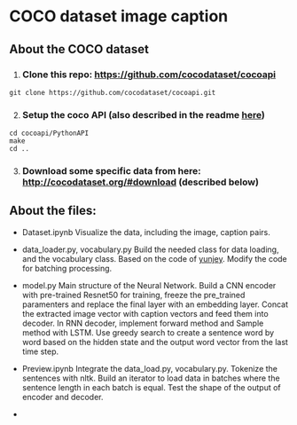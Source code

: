 # COCO dataset image caption

## About the COCO dataset

1. ### Clone this repo: https://github.com/cocodataset/cocoapi  
```
git clone https://github.com/cocodataset/cocoapi.git  
```

2. ### Setup the coco API (also described in the readme [here](https://github.com/cocodataset/cocoapi)) 
```
cd cocoapi/PythonAPI  
make  
cd ..
```

3. ### Download some specific data from here: http://cocodataset.org/#download (described below)

## About the files:

- Dataset.ipynb
Visualize the data, including the image, caption pairs. 

- data_loader.py, vocabulary.py
Build the needed class for data loading, and the vocabulary class. Based on the code of [yunjey](https://github.com/yunjey/pytorch-tutorial/tree/master/tutorials/03-advanced/image_captioning). Modify the code for batching processing.

- model.py
Main structure of the Neural Network. Build a CNN encoder with pre-trained Resnet50 for training, freeze the pre_trained paramenters and replace the final layer with an embedding layer. Concat the extracted image vector with caption vectors and feed them into decoder. In RNN decoder, implement forward method and Sample method with LSTM. Use greedy search to create a sentence word by word based on the hidden state and the output word vector from the last time step.  

- Preview.ipynb
Integrate the data_load.py, vocabulary.py. Tokenize the sentences with nltk. Build an iterator to load data in batches where the sentence length in each batch is equal. Test the shape of the output of encoder and decoder.

- 
